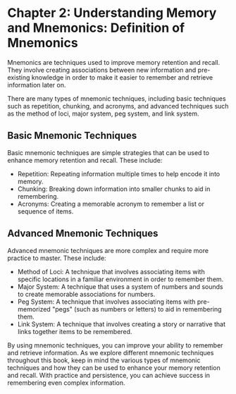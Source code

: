 Chapter 2: Understanding Memory and Mnemonics: Definition of Mnemonics
======================================================================

Mnemonics are techniques used to improve memory retention and recall. They involve creating associations between new information and pre-existing knowledge in order to make it easier to remember and retrieve information later on.

There are many types of mnemonic techniques, including basic techniques such as repetition, chunking, and acronyms, and advanced techniques such as the method of loci, major system, peg system, and link system.

Basic Mnemonic Techniques
-------------------------

Basic mnemonic techniques are simple strategies that can be used to enhance memory retention and recall. These include:

* Repetition: Repeating information multiple times to help encode it into memory.
* Chunking: Breaking down information into smaller chunks to aid in remembering.
* Acronyms: Creating a memorable acronym to remember a list or sequence of items.

Advanced Mnemonic Techniques
----------------------------

Advanced mnemonic techniques are more complex and require more practice to master. These include:

* Method of Loci: A technique that involves associating items with specific locations in a familiar environment in order to remember them.
* Major System: A technique that uses a system of numbers and sounds to create memorable associations for numbers.
* Peg System: A technique that involves associating items with pre-memorized "pegs" (such as numbers or letters) to aid in remembering them.
* Link System: A technique that involves creating a story or narrative that links together items to be remembered.

By using mnemonic techniques, you can improve your ability to remember and retrieve information. As we explore different mnemonic techniques throughout this book, keep in mind the various types of mnemonic techniques and how they can be used to enhance your memory retention and recall. With practice and persistence, you can achieve success in remembering even complex information.
